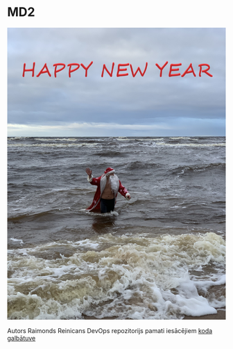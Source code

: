# MD2

[![N|Solid](https://github.com/Shepardik/devops_basic_raimondsreinicans/blob/master/module_1/1.jpg)](https://nodesource.com/products/nsolid)

Autors Raimonds Reinicans  DevOps repozitorijs pamati iesācējiem [koda galbātuve][md2_add]

[md2_add]: <https://github.com/Shepardik/devops_basic_raimondsreinicans/tree/master/module_1>
